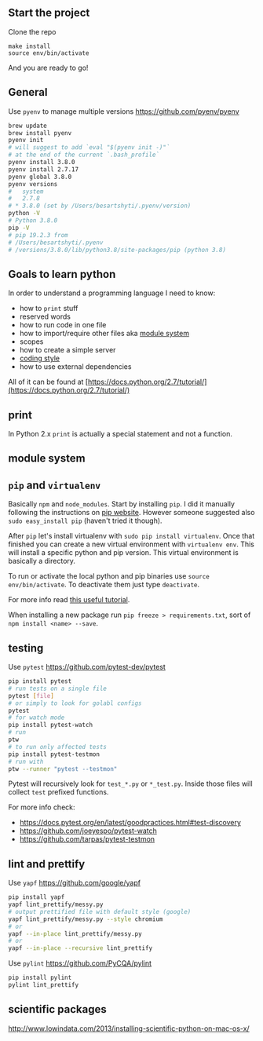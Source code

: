 ## Start the project

Clone the repo

```
make install
source env/bin/activate
```

And you are ready to go!

## General

Use `pyenv` to manage multiple versions https://github.com/pyenv/pyenv

```sh
brew update
brew install pyenv
pyenv init
# will suggest to add `eval "$(pyenv init -)"`
# at the end of the current `.bash_profile`
pyenv install 3.8.0
pyenv install 2.7.17
pyenv global 3.8.0
pyenv versions
#   system
#   2.7.8
# * 3.8.0 (set by /Users/besartshyti/.pyenv/version)
python -V
# Python 3.8.0
pip -V
# pip 19.2.3 from
# /Users/besartshyti/.pyenv
# /versions/3.8.0/lib/python3.8/site-packages/pip (python 3.8)
```

## Goals to learn python

In order to understand a programming language I need to know:

- how to `print` stuff
- reserved words
- how to run code in one file
- how to import/require other files aka [module system](https://docs.python.org/2.7/tutorial/modules.html)
- scopes
- how to create a simple server
- [coding style](https://www.python.org/dev/peps/pep-0008/)
- how to use external dependencies

All of it can be found at [https://docs.python.org/2.7/tutorial/](https://docs.python.org/2.7/tutorial/)

## print

In Python 2.x `print` is actually a special statement and not a function.

## module system

## `pip` and `virtualenv`

Basically `npm` and `node_modules`. Start by installing `pip`. I did it manually
following the instructions on [pip website](https://pip.pypa.io/en/stable/installing/).
However someone suggested also `sudo easy_install pip` (haven't tried it though).

After `pip` let's install virtualenv with `sudo pip install virtualenv`. Once
that finished you can create a new virtual environment with `virtualenv env`.
This will install a specific python and pip version. This virtual environment is
basically a directory.

To run or activate the local python and pip binaries use `source env/bin/activate`.
To deactivate them just type `deactivate`.

For more info read [this useful tutorial](https://www.dabapps.com/blog/introduction-to-pip-and-virtualenv-python/).

When installing a new package run `pip freeze > requirements.txt`,
sort of `npm install <name> --save`.

## testing

Use `pytest` https://github.com/pytest-dev/pytest

```sh
pip install pytest
# run tests on a single file
pytest [file]
# or simply to look for golabl configs
pytest
# for watch mode
pip install pytest-watch
# run
ptw
# to run only affected tests
pip install pytest-testmon
# run with
ptw --runner "pytest --testmon"
```

Pytest will recursively look for `test_*.py` or `*_test.py`. Inside those files
will collect `test` prefixed functions.

For more info check:
  - https://docs.pytest.org/en/latest/goodpractices.html#test-discovery
  - https://github.com/joeyespo/pytest-watch
  - https://github.com/tarpas/pytest-testmon

## lint and prettify

Use `yapf` https://github.com/google/yapf

```sh
pip install yapf
yapf lint_prettify/messy.py
# output prettified file with default style (google)
yapf lint_prettify/messy.py --style chromium
# or
yapf --in-place lint_prettify/messy.py
# or
yapf --in-place --recursive lint_prettify
```

Use `pylint` https://github.com/PyCQA/pylint

```sh
pip install pylint
pylint lint_prettify
```

## scientific packages

http://www.lowindata.com/2013/installing-scientific-python-on-mac-os-x/
